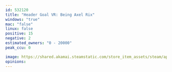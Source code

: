 ```yaml
---
id: 532120
title: "Header Goal VR: Being Axel Rix"
windows: "true"
mac: "false"
linux: false
positive: 15
negative: 2
estimated_owners: "0 - 20000"
peak_ccu: 0

image: https://shared.akamai.steamstatic.com/store_item_assets/steam/apps/532120/header.jpg?t=1580470230
opinions:
---
```


